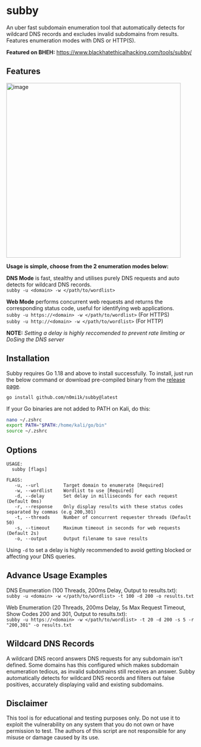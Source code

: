 # subby
An uber fast subdomain enumeration tool that automatically detects for wildcard DNS records and excludes invalid subdomains from results. Features enumeration modes with DNS or HTTP(S).

**Featured on BHEH:** https://www.blackhatethicalhacking.com/tools/subby/

## Features
<img width="459" alt="image" src="https://github.com/n0mi1k/subby/assets/28621928/1ee5deba-85a7-4b1a-9158-53af17718b7e">

**Usage is simple, choose from the 2 enumeration modes below:**

**DNS Mode** is fast, stealthy and utilises purely DNS requests and auto detects for wildcard DNS records.  
`subby -u <domain> -w </path/to/wordlist>`

**Web Mode** performs concurrent web requests and returns the corresponding status code, useful for identifying web applications.  
`subby -u https://<domain> -w </path/to/wordlist>` (For HTTPS)  
`subby -u http://<domain> -w </path/to/wordlist>`  (For HTTP)  

**NOTE:** *Setting a delay is highly reccomended to prevent rate limiting or DoSing the DNS server*

## Installation
Subby requires Go 1.18 and above to install successfully. To install, just run the below command or download pre-compiled binary from the [release page](https://github.com/n0mi1k/subby/releases/).
```
go install github.com/n0mi1k/subby@latest
```
If your Go binaries are not added to PATH on Kali, do this:
```bash
nano ~/.zshrc
export PATH="$PATH:/home/kali/go/bin"
source ~/.zshrc
```

## Options
```console
USAGE:
  subby [flags]

FLAGS:
   -u, --url         Target domain to enumerate [Required]
   -w, --wordlist    Wordlist to use [Required]
   -d, --delay       Set delay in milliseconds for each request (Default 0ms)
   -r, --response    Only display results with these status codes separated by commas (e.g 200,301)
   -t, --threads     Number of concurrent requester threads (Default 50)
   -s, --timeout     Maximum timeout in seconds for web requests (Default 2s)
   -o, --output      Output filename to save results
```
Using `-d` to set a delay is highly recommended to avoid getting blocked or affecting your DNS queries. 

## Advance Usage Examples
DNS Enumeration (100 Threads, 200ms Delay, Output to results.txt):  
`subby -u <domain> -w </path/to/wordlist> -t 100 -d 200 -o results.txt`

Web Enumeration (20 Threads, 200ms Delay, 5s Max Request Timeout, Show Codes 200 and 301, Output to results.txt):  
`subby -u https://<domain> -w </path/to/wordlist> -t 20 -d 200 -s 5 -r "200,301" -o results.txt`

## Wildcard DNS Records
A wildcard DNS record answers DNS requests for any subdomain isn't defined. Some domains has this configured which makes subdomain enumeration tedious, as invalid subdomains still receives an answer. Subby automatically detects for wildcard DNS records and filters out false positives, accurately displaying valid and existing subdomains.

## Disclaimer
This tool is for educational and testing purposes only. Do not use it to exploit the vulnerability on any system that you do not own or have permission to test. The authors of this script are not responsible for any misuse or damage caused by its use.
